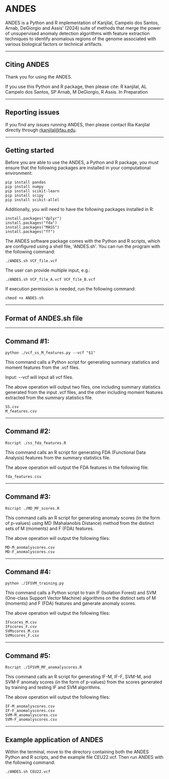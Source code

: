 # ANDES

ANDES is a Python and R implementation of Kanjilal, Campelo dos Santos, Arnab, DeGiorgio and Assis' (2024) suite of methods that merge the power of unsupervised anomaly detection algorithms with feature extraction techniques to identify anomalous regions of the genome associated with various biological factors or technical artifacts.

-------------
Citing ANDES
-------------
Thank you for using the ANDES.

If you use this Python and R package, then please cite:
    R kanjilal, AL Campelo dos Santos, SP Arnab, M DeGiorgio, R Assis. In Preparation

----------------
Reporting issues
----------------
If you find any issues running ANDES, then please contact Ria Kanjilal directly through rkanjilal@fau.edu.
	
---------------	
Getting started
---------------
Before you are able to use the ANDES, a Python and R package, you must ensure that the following packages are installed in your computational environment:

    pip install pandas
    pip install numpy
    pip install scikit-learn
    pip install scipy
    pip install scikit-allel

Additionally, you will need to have the following packages installed in R:

    install.packages("dplyr")
    install.packages("fda")
    install.packages("MASS")
    install.packages("ff")
  
The ANDES software package comes with the Python and R scripts, which are configured using a shell file, 'ANDES.sh'. You can run the program with the following command: 

    ./ANDES.sh VCF_file.vcf

The user can provide multiple input, e.g.: 

    ./ANDES.sh VCF_file_A.vcf VCF_file_B.vcf
    
If execution permission is needed, run the following command:

    chmod +x ANDES.sh

-----------------------
Format of ANDES.sh file
-----------------------
----------
Command #1:      
----------

    python ./vcf_ss_M_features.py --vcf "$1"

This command calls a Python script for generating summary statistics and moment features from the .vcf files.
 
Input: --vcf will input all vcf files.

The above operation will output two files, one including summary statistics generated from the input .vcf files, and the other including moment features extracted from the summary statistics file.

    SS.csv
    M_features.csv

----------
Command #2:       
----------

    Rscript ./ss_fda_features.R

This command calls an R script for generating FDA (Functional Data Analysis) features from the summary statistics file.

The above operation will output the FDA features in the following file:

    fda_features.csv

----------
Command #3:       
----------

    Rscript ./MD_MF_scores.R

This command calls an R script for generating anomaly scores (in the form of p-values) using MD (Mahalanobis Distance) method from the distinct sets of M (moments) and F (FDA) features.

The above operation will output the following files:

    MD-M_anomalyscores.csv
    MD-F_anomalyscores.csv

----------
Command #4:       
----------

    python ./IFSVM_training.py

This command calls a Python script to train IF (Isolation Forest) and SVM (One-class Support Vector Machine) algorithms on the distinct sets of M (moments) and F (FDA) features and generate anomaly scores.

The above operation will output the following files:

    IFscores_M.csv
    IFscores_F.csv
    SVMscores_M.csv
    SVMscores_F.csv

----------
Command #5:       
----------

    Rscript ./IFSVM_MF_anomalyscores.R

This command calls an R script for generating IF-M, IF-F, SVM-M, and SVM-F anomaly scores (in the form of p-values) from the scores generated by training and testing IF and SVM algorithms.

The above operation will output the following files:

    IF-M_anomalyscores.csv
    IF-F_anomalyscores.csv
    SVM-M_anomalyscores.csv
    SVM-F_anomalyscores.csv

----------------------------
Example application of ANDES
----------------------------

Within the terminal, move to the directory containing both the ANDES Python and R scripts, and the example file CEU22.vcf. Then run ANDES with the following command:

    ./ANDES.sh CEU22.vcf





